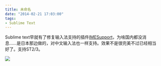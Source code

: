 ```yaml
---
title: 未命名
date: "2014-02-21 17:03:00"
tags:
- Sublime Text
---
```

Sublime text早就有了修复输入法支持的插件[IMESupport](https://sublime.wbond.net/packages/IMESupport)，为啥国内都没消息……是日本那边做的，对中文输入法也一样支持。效果不是很完美不过已经相当好了。支持ST2/3。

![](/assets/0065-01.png)